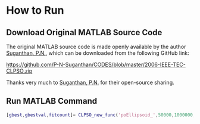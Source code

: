 # How to Run

## Download Original MATLAB Source Code

The original MATLAB source code is made openly available by the author [Suganthan, P.N.](https://www3.ntu.edu.sg/home/epnsugan/), which can be downloaded from the following GitHub link:

https://github.com/P-N-Suganthan/CODES/blob/master/2006-IEEE-TEC-CLPSO.zip

Thanks very much to [Suganthan, P.N.](https://www3.ntu.edu.sg/home/epnsugan/) for their open-source sharing.

## Run MATLAB Command

```Matlab
[gbest,gbestval,fitcount]= CLPSO_new_func('poEllipsoid_',50000,1000000,20,1000,0,2)
```
